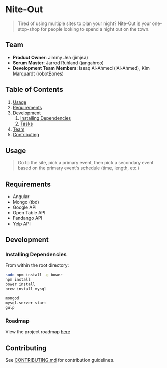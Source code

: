# Nite-Out

> Tired of using multiple sites to plan your night? Nite-Out is your one-stop-shop for people looking to spend a night out on the town. 

## Team

  - __Product Owner__: Jimmy Jea (jimjea)
  - __Scrum Master__: Jarrod Ruhland (jangahroo)
  - __Development Team Members__: Issaq Al-Ahmed (iAl-Ahmed), Kim Marquardt (robotBones)

## Table of Contents

1. [Usage](#Usage)
1. [Requirements](#requirements)
1. [Development](#development)
    1. [Installing Dependencies](#installing-dependencies)
    1. [Tasks](#tasks)
1. [Team](#team)
1. [Contributing](#contributing)

## Usage

> Go to the site, pick a primary event, then pick a secondary event based on the primary event's schedule (time, length, etc.)

## Requirements

- Angular
- Mongo (tbd)
- Google API
- Open Table API
- Fandango API
- Yelp API

## Development

### Installing Dependencies

From within the root directory:

```sh
sudo npm install -g bower
npm install
bower install
brew install mysql

mongod
mysql.server start
gulp
```

### Roadmap

View the project roadmap [here](https://github.com/NiteOut/nite-out/issues)


## Contributing

See [CONTRIBUTING.md](CONTRIBUTING.md) for contribution guidelines.
